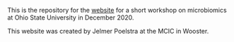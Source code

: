 This is the repository for the [website](https://mcic-osu.github.io/2020-12-microbiomics-workshop/) for a short workshop
on microbiomics at Ohio State University in December 2020.

This website was created by Jelmer Poelstra at the MCIC in Wooster.